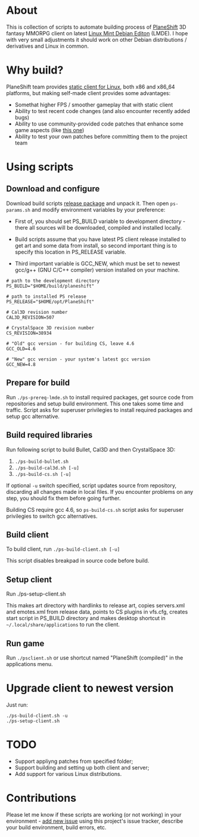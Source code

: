 # About

This is collection of scripts to automate building process of [PlaneShift](http://www.planeshift.it) 3D fantasy MMORPG client
on latest [Linux Mint Debian Editon](http://www.linuxmint.com/download_lmde.php) (LMDE). I hope with very small adjustments it should work on other Debian distributions / derivatives and Linux in common.

# Why build?

PlaneShift team provides [static client for Linux](http://www.planeshift.it/Download), both x86 and x86_64 platforms, but making self-made client provides some advantages:

* Somethat higher FPS / smoother gameplay that with static client
* Ability to test recent code changes (and also encounter recently added bugs)
* Ability to use community-provided code patches that enhance some game aspects (like [this one](http://greatshift.111mb.de/psextended))
* Ability to test your own patches before committing them to the project team

# Using scripts

## Download and configure

Download build scripts [release package](https://github.com/roman-yagodin/PlaneShift.BuildScripts/releases) and unpack it. Then open `ps-params.sh` and modify environment variables by your preference:

* First of, you should set PS_BUILD variable to development directory - there all sources will be downloaded, 
compiled and installed locally. 

* Build scripts assume that you have latest PS client release installed to get art and some data from install,
so second important thing is to specify this location in PS_RELEASE variable. 

* Third important variable is GCC_NEW, which must be set to newest gcc/g++ (GNU C/C++ compiler) version installed on your machine.

```Shell
# path to the development directory
PS_BUILD="$HOME/build/planeshift"

# path to installed PS release
PS_RELEASE="$HOME/opt/PlaneShift"

# Cal3D revision number
CAL3D_REVISION=507

# CrystalSpace 3D revision number
CS_REVISION=38934

# "Old" gcc version - for building CS, leave 4.6
GCC_OLD=4.6

# "New" gcc version - your system's latest gcc version 
GCC_NEW=4.8
```

## Prepare for build

Run `./ps-prereq-lmde.sh` to install required packages, get source code from repositories and setup build environment.
This one takes some time and traffic. Script asks for superuser privilegies to install required packages and setup gcc alternative.

## Build required libraries

Run following script to build Bullet, Cal3D and then CrystalSpace 3D:

1. `./ps-build-bullet.sh`
2. `./ps-build-cal3d.sh [-u]`
3. `./ps-build-cs.sh [-u]`

If optional `-u` switch specified, script updates source from repository, discarding all changes made in local files. 
If you encounter problems on any step, you should fix them before going further. 

Building CS require gcc 4.6, so `ps-build-cs.sh` script asks for superuser privilegies to switch gcc alternatives.

## Build client

To build client, run `./ps-build-client.sh [-u]`

This script disables breakpad in source code before build.

## Setup client

Run ./ps-setup-client.sh

This makes art directory with hardlinks to release art, copies servers.xml and emotes.xml from release data, 
points to CS plugins in vfs.cfg, creates start script in PS_BUILD directory 
and makes desktop shortcut in `~/.local/share/applications` to run the client.

## Run game

Run `./psclient.sh` or use shortcut named "PlaneShift (compiled)" in the applications menu.

# Upgrade client to newest version

Just run: 

```Shell
./ps-build-client.sh -u 
./ps-setup-client.sh
```

# TODO

* Support appliyng patches from specified folder;
* Support building and setting up both client and server;
* Add support for various Linux distributions.

# Contributions

Please let me know if these scripts are working (or not working) in your environment - 
[add new issue](https://github.com/roman-yagodin/PlaneShift.BuildScripts/issues) using this project's issue tracker, describe your build environment, build errors, etc.
